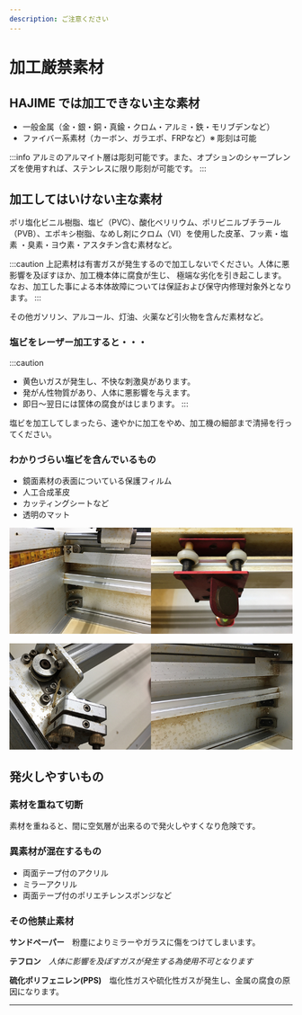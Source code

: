 ```yaml
---
description: ご注意ください
---
```


# 加工厳禁素材

## HAJIME では加工できない主な素材

* 一般金属（金・銀・銅・真鍮・クロム・アルミ・鉄・モリブデンなど）
* ファイバー系素材（カーボン、ガラエポ、FRPなど）※ 彫刻は可能

:::info
アルミのアルマイト層は彫刻可能です。また、オプションのシャープレンズを使用すれば、ステンレスに限り彫刻が可能です。
:::

## 加工してはいけない主な素材

ポリ塩化ビニル樹脂、塩ビ（PVC）、酸化ベリリウム、ポリビニルブチラール（PVB）、エポキシ樹脂、なめし剤にクロム（VI）を使用した皮革、フッ素・塩素 ・臭素・ヨウ素・アスタチン含む素材など。

:::caution
上記素材は有害ガスが発生するので加工しないでください。人体に悪影響を及ぼすほか、加工機本体に腐食が生じ、 極端な劣化を引き起こします。なお、加工した事による本体故障については保証および保守内修理対象外となります。
:::

その他ガソリン、アルコール、灯油、火薬など引火物を含んだ素材など。

### 塩ビをレーザー加工すると・・・

:::caution
* 黄色いガスが発生し、不快な刺激臭があります。
* 発がん性物質があり、人体に悪影響を与えます。
* 即日～翌日には筐体の腐食がはじまります。
:::

塩ビを加工してしまったら、速やかに加工をやめ、加工機の細部まで清掃を行ってください。

### わかりづらい塩ビを含んでいるもの

* 鏡面素材の表面についている保護フィルム
* 人工合成革皮
* カッティングシートなど
* 透明のマット

![](/assets/20191119_01.jpg)

![HAJIME CL1 PLUS を購入して半年くらい。塩ビ素材を加工した方の加工機の状態](/assets/20191119_02.jpg)

## 発火しやすいもの

### 素材を重ねて切断

素材を重ねると、間に空気層が出来るので発火しやすくなり危険です。

### 異素材が混在するもの

* 両面テープ付のアクリル
* ミラーアクリル
* 両面テープ付のポリエチレンスポンジなど

### その他禁止素材

**サンドぺーパー**　粉塵によりミラーやガラスに傷をつけてしまいます。

**テフロン**　_人体に影響を及ぼすガスが発生する為使用不可となります_

**硫化ポリフェニレン(PPS)**　塩化性ガスや硫化性ガスが発生し、金属の腐食の原因になります。

****
